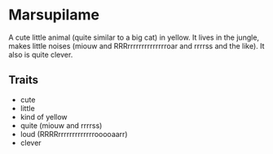 # Marsupilame

A cute little animal (quite similar to a big cat) in yellow. It lives in the jungle, makes little noises (miouw and RRRrrrrrrrrrrrrrroar and rrrrss and the like). It also is quite clever.

## Traits

* cute
* little
* kind of yellow
* quite (miouw and rrrrss)
* loud (RRRRrrrrrrrrrrrrrooooaarr)
* clever
